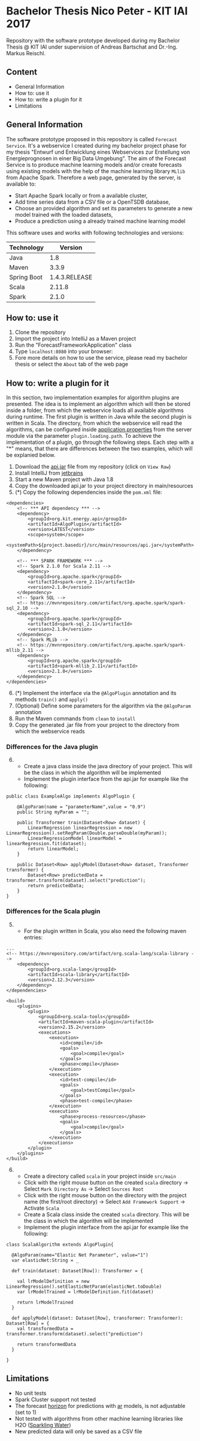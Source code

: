 # Bachelor Thesis Nico Peter - KIT IAI 2017
Repository with the software prototype developed during my Bachelor Thesis @ KIT IAI under supervision of Andreas Bartschat and Dr.-Ing. Markus Reischl.

## Content
* General Information
* How to: use it
* How to: write a plugin for it
* Limitations

## General Information
The software prototype proposed in this repository is called `Forecast Service`. It's a webservice I created during my bachelor project phase for my thesis "Entwurf und Entwicklung eines Webservices zur Erstellung von Energieprognosen in einer Big Data Umgebung". The aim of the Forecast Service is to produce machine learning models and/or create forecasts using existing models with the help of the machine learning library ``MLlib`` from Apache Spark. Therefore a web page, generated by the server, is available to:
* Start Apache Spark locally or from a available cluster,
* Add time series data from a CSV file or a OpenTSDB database,
* Choose an provided algorithm and set its parameters to generate a new model trained with the loaded datasets,
* Produce a prediction using a already trained machine learning model

This software uses and works with following technologies and versions:

| Technology | Version |
| ---------- | ---------- |
| Java | 1.8 |
| Maven | 3.3.9 |
| Spring Boot | 1.4.3.RELEASE |
| Scala | 2.11.8 |
| Spark | 2.1.0 |

## How to: use it
1. Clone the repository
2. Import the project into IntelliJ as a Maven project
3. Run the "ForecastFrameworkApplication" class
4. Type ``localhost:8080`` into your browser:
5. Fore more details on how to use the service, please read my bachelor thesis or select the ``About`` tab of the web page

## How to: write a plugin for it
In this section, two implementation examples for algorithm plugins are presented. The idea is to implement an algorithm which will then be stored inside a folder, from which the webservice loads all available algorithms during runtime. The first plugin is written in Java while the second plugin is written in Scala.
The directory, from which the webservice will read the algorithms, can be configured inside [application.properties] from the server module via the parameter ``plugin.loading.path``.
To achieve the implementation of a plugin, go through the following steps. Each step with a "*" means, that there are differences between the two examples, which will be explanied below.
1. Download the [api.jar] file from my repository (click on ``View Raw``)
2. Install IntelliJ from [jetbrains]
3. Start a new Maven project with Java 1.8
4. Copy the downloaded api.jar to your project directory in main/resources
5. (*) Copy the following dependencies inside the ``pom.xml`` file:
```{maven}
<dependencies>
    <!-- *** API dependency *** -->
    <dependency>
        <groupId>org.kit.energy.api</groupId>
        <artifactId>AlgoPlugin</artifactId>
        <version>LATEST</version>
        <scope>system</scope>
        <systemPath>${project.basedir}/src/main/resources/api.jar</systemPath>
    </dependency>

    <!-- *** SPARK FRAMEWORK *** -->
    <!-- Spark 2.1.0 for Scala 2.11 -->
    <dependency>
        <groupId>org.apache.spark</groupId>
        <artifactId>spark-core_2.11</artifactId>
        <version>2.1.0</version>
    </dependency>
    <!-- Spark SQL -->
    <!-- https://mvnrepository.com/artifact/org.apache.spark/spark-sql_2.10 -->
    <dependency>
        <groupId>org.apache.spark</groupId>
        <artifactId>spark-sql_2.11</artifactId>
        <version>2.1.0</version>
    </dependency>
    <!-- Spark MLib -->
    <!-- https://mvnrepository.com/artifact/org.apache.spark/spark-mllib_2.11 -->
    <dependency>
        <groupId>org.apache.spark</groupId>
        <artifactId>spark-mllib_2.11</artifactId>
        <version>2.1.0</version>
    </dependency>
</dependencies>
```
6. (*) Implement the interface via the ``@AlgoPlugin`` annotation and its methods ``train()`` and ``apply()``
7. (Optional) Define some parameters for the algorithm via the ``@AlgoParam`` annotation
8. Run the Maven commands from ``clean`` to ``install``
9. Copy the generated .jar file from your project to the directory from which the webservice reads

### Differences for the Java plugin
6. * Create a java class inside the java directory of your project. This will be the class in which the algorithm will be implemented
    * Implement the plugin interface from the api.jar for example like the following:
```{java}
public class ExampleAlgo implements AlgoPlugin {

    @AlgoParam(name = "parameterName",value = "0.9")
    public String myParam = "";

    public Transformer train(Dataset<Row> dataset) {
        LinearRegression linearRegression = new LinearRegression().setRegParam(Double.parseDouble(myParam));
        LinearRegressionModel linearModel = linearRegression.fit(dataset);
        return linearModel;
    }

    public Dataset<Row> applyModel(Dataset<Row> dataset, Transformer transformer) {
        Dataset<Row> predictedData = transformer.transform(dataset).select("prediction");
        return predictedData;
    }
}
```

### Differences for the Scala plugin
5. * For the plugin written in Scala, you also need the following maven entries:
```{maven}
...
<!-- https://mvnrepository.com/artifact/org.scala-lang/scala-library -->
    <dependency>
        <groupId>org.scala-lang</groupId>
        <artifactId>scala-library</artifactId>
        <version>2.12.3</version>
    </dependency>
</dependencies>

<build>
    <plugins>
        <plugin>
            <groupId>org.scala-tools</groupId>
            <artifactId>maven-scala-plugin</artifactId>
            <version>2.15.2</version>
            <executions>
                <execution>
                    <id>compile</id>
                    <goals>
                        <goal>compile</goal>
                    </goals>
                    <phase>compile</phase>
                </execution>
                <execution>
                    <id>test-compile</id>
                    <goals>
                        <goal>testCompile</goal>
                    </goals>
                    <phase>test-compile</phase>
                </execution>
                <execution>
                    <phase>process-resources</phase>
                    <goals>
                        <goal>compile</goal>
                    </goals>
                </execution>
            </executions>
        </plugin>
    </plugins>
</build>
```
6. * Create a directory called ``scala`` in your project inside ``src/main``
    * Click with the right mouse button on the created ``scala`` directory -> Select ``Mark Directory As`` -> Select ``Sources Root``
    * Click with the right mouse button on the directory with the project name (the first/root directory) -> Select ``Add Framework Support`` -> Activate ``Scala``
    * Create a Scala class inside the created ``scala`` directory. This will be the class in which the algorithm will be implemented
    * Implement the plugin interface from the api.jar for example like the following:
```{scala}
class ScalaAlgorithm extends AlgoPlugin{
  
  @AlgoParam(name="Elastic Net Parameter", value="1")
  var elasticNet:String = _

  def train(dataset: Dataset[Row]): Transformer = {

    val lrModelDefinition = new LinearRegression().setElasticNetParam(elasticNet.toDouble)
    var lrModelTrained = lrModelDefinition.fit(dataset)

    return lrModelTrained
  }

  def applyModel(dataset: Dataset[Row], transformer: Transformer): Dataset[Row] = {
    val transformedData = transformer.transform(dataset).select("prediction")

    return transformedData
  }

}
```

## Limitations
* No unit tests
* Spark Cluster support not tested
* The forecast [horizon] for predictions with [ar] models, is  not adjustable (set to 1)
* Not tested with algorithms from other machine learning libraries like H2O ([Sparkling Water])
* New predicted data will only be saved as a CSV file

[//]: # (These are reference links used in the body of this note and get stripped out when the markdown processor does its job. There is no need to format nicely because it shouldn't be seen. Thanks SO - http://stackoverflow.com/questions/4823468/store-comments-in-markdown-syntax)

   [api.jar]: <https://github.com/NiPe94/forecastFramework/blob/ChangesForBachelor/api.jar>
   [jetbrains]: <https://www.jetbrains.com/idea/documentation/>
   [application.properties]: <https://github.com/NiPe94/forecastFramework/blob/ChangesForBachelor/server/src/main/resources/application.properties>
   [horizon]: <http://blog.drhongtao.com/2014/09/forecasting-backcasting.html>
   [ar]: <https://www.otexts.org/fpp/8/3>
   [Sparkling Water]: <http://docs.h2o.ai/h2o/latest-stable/h2o-docs/faq/sparkling-water.html>
